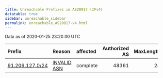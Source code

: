 ```yaml
---
title: Unreachable Prefixes in AS28917 (IPv4)
datatable: true
sidebar: unreachable_sidebar
permalink: unreachable_AS28917-v4.html
---
```


Data as of 2020-01-25 23:20:00 UTC


<div class="datatable-begin"></div>

| Prefix                                                   | Reason                                                                                                 | affected   |   Authorized AS |   MaxLength | Anchor                                         |   unreachable /24s |
|:---------------------------------------------------------|:-------------------------------------------------------------------------------------------------------|:-----------|----------------:|------------:|:-----------------------------------------------|-------------------:|
| [91.209.127.0/24](https://stat.ripe.net/91.209.127.0/24) | [INVALID ASN](https://rpki-validator.ripe.net/announcement-preview?asn=AS28917&prefix=91.209.127.0/24) | complete   |           48361 |          24 | [RIPE](unreachable_RIPE_NCC_RPKI_Root-v4.html) |                  1 |

<div class="datatable-end"></div>